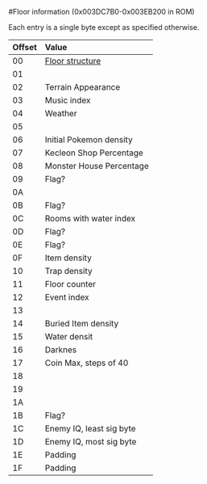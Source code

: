 #Floor information (0x003DC7B0-0x003EB200 in ROM)

Each entry is a single byte except as specified otherwise.


|Offset|Value|
|------|:----|
|00|[Floor structure](floorLayouts.md)|
|01||
|02|Terrain Appearance|
|03|Music index|
|04|Weather|
|05||
|06|Initial Pokemon density|
|07|Kecleon Shop Percentage|
|08|Monster House Percentage|
|09|Flag?|
|0A||
|0B|Flag?|
|0C|Rooms with water index|
|0D|Flag?|
|0E|Flag?|
|0F|Item density|
|10|Trap density|
|11|Floor counter|
|12|Event index|
|13||
|14|Buried Item density|
|15|Water densit|
|16|Darknes|
|17|Coin Max, steps of 40|
|18||
|19||
|1A||
|1B|Flag?|
|1C|Enemy IQ, least sig byte|
|1D|Enemy IQ, most sig byte|
|1E|Padding|
|1F|Padding|

